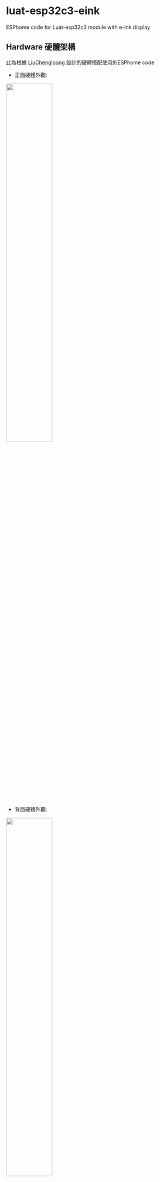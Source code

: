 # luat-esp32c3-eink
ESPhome code for Luat-esp32c3 module with e-ink display

## Hardware 硬體架構

此為根據 [LiuChengloong](https://www.cnblogs.com/manastudent) 設計的硬體搭配使用的ESPhome code

- 正面硬體外觀:

<img src="https://i.imgur.com/iA85DBX.jpg" width="50%" />

- 背面硬體外觀:

<img src="https://i.imgur.com/2pRsxEy.jpg" width="50%" />

| I/O定義 | Pin name  |	ESP32C3 |
|:----:|:----:|:----:|
| Button |	IO8 |	GPIO8 |
|	| IO5 | GPIO5 |
| LED |	D5 |	GPIO13 |
|	| D4 | GPIO12 |
| Eink |	CS |	GPIO7|
| |	DC |	GPIO10 |
| |	CLK |	GPIO4 |
| |	MOSI |	GPIO6 |
| |	RESET |	GPIO3 |
| |	BUSY |	GPIO2 |


## Installation 安裝方式

1. 將`luat-esp32c3-eink.yaml`的內容修改成自己想要的內容 **解說在下方**
2. 按右上角`INSTALL`選`Manual Download`編譯完成選`Modern format`下載編譯好的檔案
3. 按住模組上的BOOT後再插上電腦
4. 用Chrome或 Edge瀏覽器開啟 <https://web.esphome.io/>
5. 按Connect，選擇標有JTAG的COM port
6. 按INSTALL選擇剛做好的bin檔燒錄
7. 畫面顯示完成後按下背面的RST或是重新上電即完成!

   
## ESPHome yaml 說明

### 實體按鈕

GPIO5, GPIO8分別代表兩個按鈕可用來前後換頁，或不寫功能寫上name，在HA就會變成一個無線按鈕

可當自動化的觸發，進而控制HA內的其他裝置

```YAML
binary_sensor:
  - platform: gpio
    id: button_io5
    name: "${device_name} IO5"
    pin:
      number: GPIO05
      mode: INPUT_PULLUP
      inverted: True
    on_press: #control change page
      then:
        - display.page.show_next: my_display
        - component.update: my_display

  - platform: gpio
    id: button_io8
    name: "${device_name} IO8"
    pin:
      number: GPIO08
      mode: INPUT_PULLUP
      inverted: True

```

### LED 控制

有2顆LED，可以用來當狀態的LED燈或是手動控制開關都可以

```YAML
switch:
  - platform: gpio
    name: "${device_name} D5 LED"
    pin: GPIO13
    id: relay
```

```YAML
status_led:
  pin:
    number: GPIO12
```

### 在HA控制換頁

有2個按鈕，按下去分別會去顯示p1(Time Page)與p2(Message Page)，如果有要再新增更多頁可以再仿照程式碼再新增

```YAML
button:
  - platform: template
    name: "Show Time Page"
    icon: 'mdi:clock'
    on_press:
      then:
        - display.page.show: p1
        - component.update: my_display
    
  - platform: template
    name: "Show Message Page"
    icon: 'mdi:update'
    on_press:
      then:
        - display.page.show: p2
        - component.update: my_display
```

### 根據Wi-Fi強度顯示圖示

說明: 
- 大於等於-60顯示三格
- -60~-70顯示兩格
- -70~-75顯示一格
- -75~-85顯示零格
- 小於-85顯示中斷

可自由變更強度範圍要顯示的格數

```YAML
          //wifi signal
          if (id(wifisignal).state >= -60) {
              //Excellent
              it.print(0, 0, id(wifi_font), "\U000F08BE");
          } else if (id(wifisignal).state  >= -70) {
              //Good
              it.print(0, 0, id(wifi_font), "\U000F08BD");
          } else if (id(wifisignal).state  >= -75) {
              //Fair
              it.print(0, 0, id(wifi_font),"\U000F08BC");
          } else if (id(wifisignal).state  >= -85) {
              //Weak
              it.print(0, 0, id(wifi_font),"\U000F08BF");
          } else {
              //Unlikely working signal
              it.print(0, 0, id(wifi_font),"\U000F0783");
          }
```

### 修改自訂訊息內容

作法:

1. 在字型宣告處的`msg_font`將要顯示的中文字**先全部寫出來**這樣才能正常顯示唷!!
```YAML
font:
  - file: "fonts/NotoSansTC-Medium.ttf"
    id: msg_font
    size: 40
    glyphs: 衣服已經洗拿去烘好囉!趕快收起來ABCDEFGHIJKLMNOPQRSTUVWXYZabcdefghijklmnopqrstuvwxyz,."%-~_:°
```

2. 在`display`的p2，置換想要顯示的文字，依目前設定的大小，一行就是顯示`7個中文字`，超過將無法顯示唷!
```YAML
display:
  ...
      - id: p2
        lambda: |- 
          it.printf(150,15, id(msg_font), TextAlign::TOP_CENTER, "衣服已經洗好囉!");
          it.printf(150,70, id(msg_font), TextAlign::TOP_CENTER, "趕快拿去烘~");
```

### 增加更多頁面

作法: 仿照按鈕及顯示的程式碼，可再新增多組，例如下面是第三頁，按下去顯示衣服烘好了

有不在`msg_font`內的中文字要記得新增，這樣才能正常顯示唷!

```YAML

button: #複製在button程式碼的最下面，不可重複寫button唷!
  ...
  - platform: template
    name: "Show Dryer Done Page"
    icon: 'mdi:update'
    on_press:
      then:
        - display.page.show: p3
        - component.update: my_display


display: #複製在display程式碼的最下面，不可重複寫display唷!
  ...
      - id: p3
        lambda: |- 
          it.printf(150,15, id(msg_font), TextAlign::TOP_CENTER, "衣服已經烘好囉!");
          it.printf(150,70, id(msg_font), TextAlign::TOP_CENTER, "趕快收起來!!");
```

